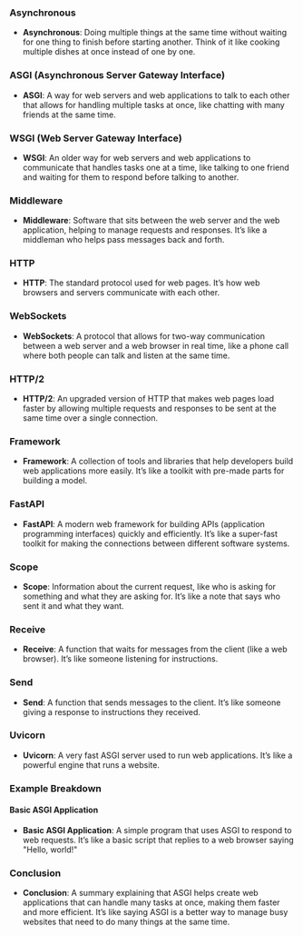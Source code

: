 
### Asynchronous
- **Asynchronous**: Doing multiple things at the same time without waiting for one thing to finish before starting another. Think of it like cooking multiple dishes at once instead of one by one.

### ASGI (Asynchronous Server Gateway Interface)
- **ASGI**: A way for web servers and web applications to talk to each other that allows for handling multiple tasks at once, like chatting with many friends at the same time.

### WSGI (Web Server Gateway Interface)
- **WSGI**: An older way for web servers and web applications to communicate that handles tasks one at a time, like talking to one friend and waiting for them to respond before talking to another.

### Middleware
- **Middleware**: Software that sits between the web server and the web application, helping to manage requests and responses. It’s like a middleman who helps pass messages back and forth.

### HTTP
- **HTTP**: The standard protocol used for web pages. It’s how web browsers and servers communicate with each other.

### WebSockets
- **WebSockets**: A protocol that allows for two-way communication between a web server and a web browser in real time, like a phone call where both people can talk and listen at the same time.

### HTTP/2
- **HTTP/2**: An upgraded version of HTTP that makes web pages load faster by allowing multiple requests and responses to be sent at the same time over a single connection.

### Framework
- **Framework**: A collection of tools and libraries that help developers build web applications more easily. It’s like a toolkit with pre-made parts for building a model.

### FastAPI
- **FastAPI**: A modern web framework for building APIs (application programming interfaces) quickly and efficiently. It’s like a super-fast toolkit for making the connections between different software systems.

### Scope
- **Scope**: Information about the current request, like who is asking for something and what they are asking for. It’s like a note that says who sent it and what they want.

### Receive
- **Receive**: A function that waits for messages from the client (like a web browser). It’s like someone listening for instructions.

### Send
- **Send**: A function that sends messages to the client. It’s like someone giving a response to instructions they received.

### Uvicorn
- **Uvicorn**: A very fast ASGI server used to run web applications. It’s like a powerful engine that runs a website.

### Example Breakdown

#### Basic ASGI Application
- **Basic ASGI Application**: A simple program that uses ASGI to respond to web requests. It’s like a basic script that replies to a web browser saying "Hello, world!"



### Conclusion
- **Conclusion**: A summary explaining that ASGI helps create web applications that can handle many tasks at once, making them faster and more efficient. It’s like saying ASGI is a better way to manage busy websites that need to do many things at the same time.